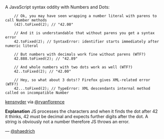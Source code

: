 A JavaScript syntax oddity with Numbers and Dots:

```
	// Ok, you may have seen wrapping a number literal with parens to call Number methods
	(42).toFixed(2); // "42.00"

	// And it is understandable that without parens you get a syntax error
	42.toFixed(2); // SyntaxError: identifier starts immediately after numeric literal

	// But numbers with decimals work fine without parens (WTF?)
	42.888.toFixed(2); // "42.89"

	// And whole numbers with two dots work as well (WTF?)
	42..toFixed(2); // "42.00"

	// Hey, so what about 3 dots!? Firefox gives XML-related error (WTF?)
	42...toFixed(2); // TypeError: XML descendants internal method called on incompatible Number
```

[kensnyder](https://github.com/kensnyder) via [@ryanflorence](https://twitter.com/ryanflorence/status/199523604092821504)

**Explanation**
JS processes the characters and when it finds the dot after 42 it thinks, 42 must be decimal and expects further digits after the dot. A string is obviously not a number therefore JS throws an error.

— [@shaedrich](https://github.com/shaedrich)
